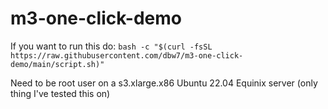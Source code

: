 # m3-one-click-demo

If you want to run this do:
`bash -c "$(curl -fsSL https://raw.githubusercontent.com/dbw7/m3-one-click-demo/main/script.sh)"`

Need to be root user on a s3.xlarge.x86 Ubuntu 22.04 Equinix server (only thing I've tested this on)
